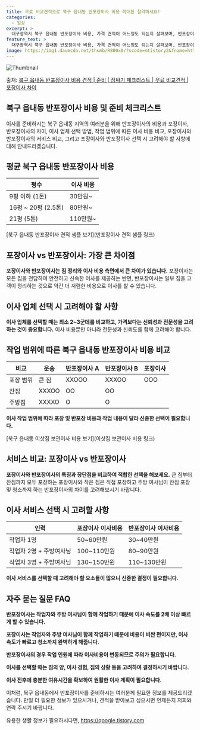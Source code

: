 ```yaml
---
title: 무료 비교견적으로 북구 읍내동 반포장이사 비용 최대한 절약하세요!
categories:
  - 일상
excerpt: >
  대구광역시 북구 읍내동 반포장이사 비용, 가격 견적이 어느정도 되는지 살펴보며, 반포장이사를 준비함에 있어 짐싸기 준비 체크리스트가 무엇인지 보겠습니다. 마지막으로 포장이사와 차이점을 통해 무료 비교견적으로 어떤 것이 더 합리적인 선택인지 공유 드립니다.북구 읍내동 포장이사 견적 샘플 보기 👈 클릭북구 읍내동 포장이사 가격 살펴보기 👈 클릭북구 읍내동 반포장이사 평균 이사 비용평수북구 읍내동 평균 이사 비용원룸 이사9평 이하 (1톤)30만원~투룸/쓰리룸 이사16평 ~ 20평 (2.5톤)80만원~쓰리룸 이사21평 (5톤) ~110만원~우리집 무료 이사견적 받기 👈 클릭포장 vs 반포장: 가장 큰 차이점포장이사는 모든 짐을 전담하여 보다 안전하고 신속하게 짐을 이동하는 반면, 반포장이사는 일부 짐을 고..
feature_text: >
  대구광역시 북구 읍내동 반포장이사 비용, 가격 견적이 어느정도 되는지 살펴보며, 반포장이사를 준비함에 있어 짐싸기 준비 체크리스트가 무엇인지 보겠습니다. 마지막으로 포장이사와 차이점을 통해 무료 비교견적으로 어떤 것이 더 합리적인 선택인지 공유 드립니다.북구 읍내동 포장이사 견적 샘플 보기 👈 클릭북구 읍내동 포장이사 가격 살펴보기 👈 클릭북구 읍내동 반포장이사 평균 이사 비용평수북구 읍내동 평균 이사 비용원룸 이사9평 이하 (1톤)30만원~투룸/쓰리룸 이사16평 ~ 20평 (2.5톤)80만원~쓰리룸 이사21평 (5톤) ~110만원~우리집 무료 이사견적 받기 👈 클릭포장 vs 반포장: 가장 큰 차이점포장이사는 모든 짐을 전담하여 보다 안전하고 신속하게 짐을 이동하는 반면, 반포장이사는 일부 짐을 고..
image: https://img1.daumcdn.net/thumb/R800x0/?scode=mtistory2&fname=https%3A%2F%2Fblog.kakaocdn.net%2Fdn%2F8XLn2%2FbtsHbhtvd3E%2FjXK2rTZ9gIcMkM4VzYeXi1%2Fimg.webp
---
```


![Thumbnail](https://img1.daumcdn.net/thumb/R800x0/?scode=mtistory2&fname=https%3A%2F%2Fblog.kakaocdn.net%2Fdn%2F8XLn2%2FbtsHbhtvd3E%2FjXK2rTZ9gIcMkM4VzYeXi1%2Fimg.webp)

<p>출처: <a href="https://qoogle.tistory.com/9621" rel="dofollow">북구 읍내동 반포장이사 비용 견적 | 준비 | 짐싸기 체크리스트 | 무료 비교견적 | 포장이사 차이</a> </p>

## 북구 읍내동 반포장이사 비용 및 준비 체크리스트

이사를 준비하시는 북구 읍내동 지역의 여러분을 위해 반포장이사의 비용과 포장이사, 반포장이사의 차이, 이사 업체 선택 방법, 작업 범위에
따른 이사 비용 비교, 포장이사와 반포장이사의 서비스 비교, 그리고 포장이사와 반포장이사 선택 시 고려해야 할 사항에 대해 안내드리겠습니다.

## 평균 북구 읍내동 반포장이사 비용

평수 | 이사 비용  
---|---  
9평 이하 (1톤) | 30만원~  
16평 ~ 20평 (2.5톤) | 80만원~  
21평 (5톤) | 110만원~  
[북구 읍내동 반포장이사 견적 샘플 보기](반포장이사 견적 샘플 링크)

## 포장이사 vs 반포장이사: 가장 큰 차이점

**포장이사와 반포장이사는 짐 정리와 이사 비용 측면에서 큰 차이가 있습니다.** 포장이사는 모든 짐을 전담하여 안전하고 신속한 이사를
제공하는 반면, 반포장이사는 일부 짐을 고객이 정리하는 것으로 약간 더 저렴한 비용으로 이사를 할 수 있습니다.

## 이사 업체 선택 시 고려해야 할 사항

**이사 업체를 선택할 때는 최소 2~3군데를 비교하고, 가격보다는 신뢰성과 전문성을 고려하는 것이 중요합니다.** 이사 비용뿐만 아니라
전문성과 신뢰도를 함께 고려해야 합니다.

## 작업 범위에 따른 북구 읍내동 반포장이사 비용 비교

비교 | 운송 | 반포장이사 A | 반포장이사 B | 포장이사  
---|---|---|---|---  
포장 범위 | 큰 짐 | XXOOO | XXXOO | OOO  
| 잔짐 | XXXOO | OO | OO  
| 주방짐 | XXXXO | O | O  
  
**이사 작업 범위에 따라 포장 및 반포장 비용과 작업 내용이 달라 신중한 선택이 필요합니다.**

[북구 읍내동 이삿짐 보관이사 비용 보기](이삿짐 보관이사 비용 링크)

## 서비스 비교: 포장이사 vs 반포장이사

**포장이사와 반포장이사의 특징과 장단점을 비교하여 적합한 선택을 해보세요.** 큰 짐부터 잔짐까지 모두 포장하는 포장이사와 작은 짐은 직접
포장하고 주방 여사님이 잔짐 포장 및 청소까지 하는 반포장이사의 차이를 고려해보시기 바랍니다.

## 이사 서비스 선택 시 고려할 사항

인력 | 포장이사 이사비용 | 반포장이사 이사비용  
---|---|---  
작업자 1명 | 50~60만원 | 30~40만원  
작업자 2명 + 주방여사님 | 100~110만원 | 80~90만원  
작업자 3명 + 주방여사님 | 130~150만원 | 110~130만원  
  
**이사 서비스를 선택할 때 고려해야 할 요소들이 많으니 신중한 결정이 필요합니다.**

## 자주 묻는 질문 FAQ

**반포장이사는 작업자와 주방 여사님이 함께 작업하기 때문에 이사 속도를 2배 이상 빠르게 할 수 있습니다.**

**포장이사는 작업자와 주방 여사님이 함께 작업하기 때문에 비용이 비싼 편이지만, 이사 속도가 빠르고 청소까지 완벽하게 해줍니다.**

**반포장이사의 경우 작업 인원에 따라 이사비용이 변동되므로 주의가 필요합니다.**

**이사를 선택할 때는 짐의 양, 이사 경험, 집의 상황 등을 고려하여 결정하시기 바랍니다.**

**이사 전후에 충분한 여유시간을 확보하여 원활한 이사 계획이 필요합니다.**

이처럼, 북구 읍내동에서 반포장이사를 준비하시는 여러분께 필요한 정보를 제공드리겠습니다. 만일 더 필요한 정보가 있으시거나, 견적을 받아보고
싶으시면 언제든지 저희와 연락 주시기 바랍니다.

 

유용한 생활 정보가 필요하시다면, <a href="https://qoogle.tistory.com" rel="dofollow">https://qoogle.tistory.com</a>


